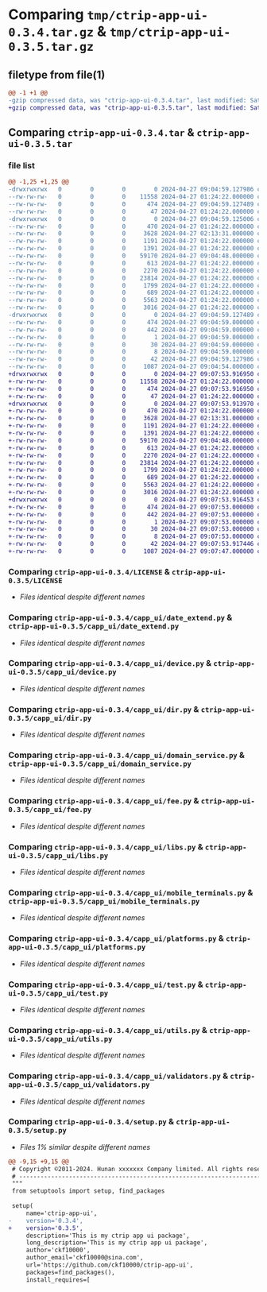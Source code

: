 # Comparing `tmp/ctrip-app-ui-0.3.4.tar.gz` & `tmp/ctrip-app-ui-0.3.5.tar.gz`

## filetype from file(1)

```diff
@@ -1 +1 @@
-gzip compressed data, was "ctrip-app-ui-0.3.4.tar", last modified: Sat Apr 27 09:04:59 2024, max compression
+gzip compressed data, was "ctrip-app-ui-0.3.5.tar", last modified: Sat Apr 27 09:07:53 2024, max compression
```

## Comparing `ctrip-app-ui-0.3.4.tar` & `ctrip-app-ui-0.3.5.tar`

### file list

```diff
@@ -1,25 +1,25 @@
-drwxrwxrwx   0        0        0        0 2024-04-27 09:04:59.127986 ctrip-app-ui-0.3.4/
--rw-rw-rw-   0        0        0    11558 2024-04-27 01:24:22.000000 ctrip-app-ui-0.3.4/LICENSE
--rw-rw-rw-   0        0        0      474 2024-04-27 09:04:59.127489 ctrip-app-ui-0.3.4/PKG-INFO
--rw-rw-rw-   0        0        0       47 2024-04-27 01:24:22.000000 ctrip-app-ui-0.3.4/README.md
-drwxrwxrwx   0        0        0        0 2024-04-27 09:04:59.125006 ctrip-app-ui-0.3.4/capp_ui/
--rw-rw-rw-   0        0        0      470 2024-04-27 01:24:22.000000 ctrip-app-ui-0.3.4/capp_ui/__init__.py
--rw-rw-rw-   0        0        0     3628 2024-04-27 02:13:31.000000 ctrip-app-ui-0.3.4/capp_ui/date_extend.py
--rw-rw-rw-   0        0        0     1191 2024-04-27 01:24:22.000000 ctrip-app-ui-0.3.4/capp_ui/device.py
--rw-rw-rw-   0        0        0     1391 2024-04-27 01:24:22.000000 ctrip-app-ui-0.3.4/capp_ui/dir.py
--rw-rw-rw-   0        0        0    59170 2024-04-27 09:04:48.000000 ctrip-app-ui-0.3.4/capp_ui/domain_service.py
--rw-rw-rw-   0        0        0      613 2024-04-27 01:24:22.000000 ctrip-app-ui-0.3.4/capp_ui/fee.py
--rw-rw-rw-   0        0        0     2270 2024-04-27 01:24:22.000000 ctrip-app-ui-0.3.4/capp_ui/libs.py
--rw-rw-rw-   0        0        0    23814 2024-04-27 01:24:22.000000 ctrip-app-ui-0.3.4/capp_ui/mobile_terminals.py
--rw-rw-rw-   0        0        0     1799 2024-04-27 01:24:22.000000 ctrip-app-ui-0.3.4/capp_ui/platforms.py
--rw-rw-rw-   0        0        0      689 2024-04-27 01:24:22.000000 ctrip-app-ui-0.3.4/capp_ui/test.py
--rw-rw-rw-   0        0        0     5563 2024-04-27 01:24:22.000000 ctrip-app-ui-0.3.4/capp_ui/utils.py
--rw-rw-rw-   0        0        0     3016 2024-04-27 01:24:22.000000 ctrip-app-ui-0.3.4/capp_ui/validators.py
-drwxrwxrwx   0        0        0        0 2024-04-27 09:04:59.127489 ctrip-app-ui-0.3.4/ctrip_app_ui.egg-info/
--rw-rw-rw-   0        0        0      474 2024-04-27 09:04:59.000000 ctrip-app-ui-0.3.4/ctrip_app_ui.egg-info/PKG-INFO
--rw-rw-rw-   0        0        0      442 2024-04-27 09:04:59.000000 ctrip-app-ui-0.3.4/ctrip_app_ui.egg-info/SOURCES.txt
--rw-rw-rw-   0        0        0        1 2024-04-27 09:04:59.000000 ctrip-app-ui-0.3.4/ctrip_app_ui.egg-info/dependency_links.txt
--rw-rw-rw-   0        0        0       30 2024-04-27 09:04:59.000000 ctrip-app-ui-0.3.4/ctrip_app_ui.egg-info/requires.txt
--rw-rw-rw-   0        0        0        8 2024-04-27 09:04:59.000000 ctrip-app-ui-0.3.4/ctrip_app_ui.egg-info/top_level.txt
--rw-rw-rw-   0        0        0       42 2024-04-27 09:04:59.127986 ctrip-app-ui-0.3.4/setup.cfg
--rw-rw-rw-   0        0        0     1087 2024-04-27 09:04:54.000000 ctrip-app-ui-0.3.4/setup.py
+drwxrwxrwx   0        0        0        0 2024-04-27 09:07:53.916950 ctrip-app-ui-0.3.5/
+-rw-rw-rw-   0        0        0    11558 2024-04-27 01:24:22.000000 ctrip-app-ui-0.3.5/LICENSE
+-rw-rw-rw-   0        0        0      474 2024-04-27 09:07:53.916950 ctrip-app-ui-0.3.5/PKG-INFO
+-rw-rw-rw-   0        0        0       47 2024-04-27 01:24:22.000000 ctrip-app-ui-0.3.5/README.md
+drwxrwxrwx   0        0        0        0 2024-04-27 09:07:53.913970 ctrip-app-ui-0.3.5/capp_ui/
+-rw-rw-rw-   0        0        0      470 2024-04-27 01:24:22.000000 ctrip-app-ui-0.3.5/capp_ui/__init__.py
+-rw-rw-rw-   0        0        0     3628 2024-04-27 02:13:31.000000 ctrip-app-ui-0.3.5/capp_ui/date_extend.py
+-rw-rw-rw-   0        0        0     1191 2024-04-27 01:24:22.000000 ctrip-app-ui-0.3.5/capp_ui/device.py
+-rw-rw-rw-   0        0        0     1391 2024-04-27 01:24:22.000000 ctrip-app-ui-0.3.5/capp_ui/dir.py
+-rw-rw-rw-   0        0        0    59170 2024-04-27 09:04:48.000000 ctrip-app-ui-0.3.5/capp_ui/domain_service.py
+-rw-rw-rw-   0        0        0      613 2024-04-27 01:24:22.000000 ctrip-app-ui-0.3.5/capp_ui/fee.py
+-rw-rw-rw-   0        0        0     2270 2024-04-27 01:24:22.000000 ctrip-app-ui-0.3.5/capp_ui/libs.py
+-rw-rw-rw-   0        0        0    23814 2024-04-27 01:24:22.000000 ctrip-app-ui-0.3.5/capp_ui/mobile_terminals.py
+-rw-rw-rw-   0        0        0     1799 2024-04-27 01:24:22.000000 ctrip-app-ui-0.3.5/capp_ui/platforms.py
+-rw-rw-rw-   0        0        0      689 2024-04-27 01:24:22.000000 ctrip-app-ui-0.3.5/capp_ui/test.py
+-rw-rw-rw-   0        0        0     5563 2024-04-27 01:24:22.000000 ctrip-app-ui-0.3.5/capp_ui/utils.py
+-rw-rw-rw-   0        0        0     3016 2024-04-27 01:24:22.000000 ctrip-app-ui-0.3.5/capp_ui/validators.py
+drwxrwxrwx   0        0        0        0 2024-04-27 09:07:53.916453 ctrip-app-ui-0.3.5/ctrip_app_ui.egg-info/
+-rw-rw-rw-   0        0        0      474 2024-04-27 09:07:53.000000 ctrip-app-ui-0.3.5/ctrip_app_ui.egg-info/PKG-INFO
+-rw-rw-rw-   0        0        0      442 2024-04-27 09:07:53.000000 ctrip-app-ui-0.3.5/ctrip_app_ui.egg-info/SOURCES.txt
+-rw-rw-rw-   0        0        0        1 2024-04-27 09:07:53.000000 ctrip-app-ui-0.3.5/ctrip_app_ui.egg-info/dependency_links.txt
+-rw-rw-rw-   0        0        0       30 2024-04-27 09:07:53.000000 ctrip-app-ui-0.3.5/ctrip_app_ui.egg-info/requires.txt
+-rw-rw-rw-   0        0        0        8 2024-04-27 09:07:53.000000 ctrip-app-ui-0.3.5/ctrip_app_ui.egg-info/top_level.txt
+-rw-rw-rw-   0        0        0       42 2024-04-27 09:07:53.917446 ctrip-app-ui-0.3.5/setup.cfg
+-rw-rw-rw-   0        0        0     1087 2024-04-27 09:07:47.000000 ctrip-app-ui-0.3.5/setup.py
```

### Comparing `ctrip-app-ui-0.3.4/LICENSE` & `ctrip-app-ui-0.3.5/LICENSE`

 * *Files identical despite different names*

### Comparing `ctrip-app-ui-0.3.4/capp_ui/date_extend.py` & `ctrip-app-ui-0.3.5/capp_ui/date_extend.py`

 * *Files identical despite different names*

### Comparing `ctrip-app-ui-0.3.4/capp_ui/device.py` & `ctrip-app-ui-0.3.5/capp_ui/device.py`

 * *Files identical despite different names*

### Comparing `ctrip-app-ui-0.3.4/capp_ui/dir.py` & `ctrip-app-ui-0.3.5/capp_ui/dir.py`

 * *Files identical despite different names*

### Comparing `ctrip-app-ui-0.3.4/capp_ui/domain_service.py` & `ctrip-app-ui-0.3.5/capp_ui/domain_service.py`

 * *Files identical despite different names*

### Comparing `ctrip-app-ui-0.3.4/capp_ui/fee.py` & `ctrip-app-ui-0.3.5/capp_ui/fee.py`

 * *Files identical despite different names*

### Comparing `ctrip-app-ui-0.3.4/capp_ui/libs.py` & `ctrip-app-ui-0.3.5/capp_ui/libs.py`

 * *Files identical despite different names*

### Comparing `ctrip-app-ui-0.3.4/capp_ui/mobile_terminals.py` & `ctrip-app-ui-0.3.5/capp_ui/mobile_terminals.py`

 * *Files identical despite different names*

### Comparing `ctrip-app-ui-0.3.4/capp_ui/platforms.py` & `ctrip-app-ui-0.3.5/capp_ui/platforms.py`

 * *Files identical despite different names*

### Comparing `ctrip-app-ui-0.3.4/capp_ui/test.py` & `ctrip-app-ui-0.3.5/capp_ui/test.py`

 * *Files identical despite different names*

### Comparing `ctrip-app-ui-0.3.4/capp_ui/utils.py` & `ctrip-app-ui-0.3.5/capp_ui/utils.py`

 * *Files identical despite different names*

### Comparing `ctrip-app-ui-0.3.4/capp_ui/validators.py` & `ctrip-app-ui-0.3.5/capp_ui/validators.py`

 * *Files identical despite different names*

### Comparing `ctrip-app-ui-0.3.4/setup.py` & `ctrip-app-ui-0.3.5/setup.py`

 * *Files 1% similar despite different names*

```diff
@@ -9,15 +9,15 @@
 # Copyright ©2011-2024. Hunan xxxxxxx Company limited. All rights reserved.
 # ---------------------------------------------------------------------------------------------------------
 """
 from setuptools import setup, find_packages
 
 setup(
     name='ctrip-app-ui',
-    version='0.3.4',
+    version='0.3.5',
     description='This is my ctrip app ui package',
     long_description='This is my ctrip app ui package',
     author='ckf10000',
     author_email='ckf10000@sina.com',
     url='https://github.com/ckf10000/ctrip-app-ui',
     packages=find_packages(),
     install_requires=[
```

